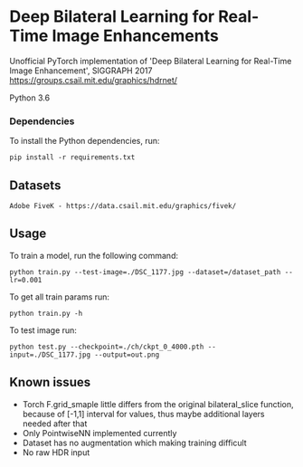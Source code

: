 # Deep Bilateral Learning for Real-Time Image Enhancements
Unofficial PyTorch implementation of 'Deep Bilateral Learning for Real-Time Image Enhancement', SIGGRAPH 2017 https://groups.csail.mit.edu/graphics/hdrnet/

Python 3.6

### Dependencies

To install the Python dependencies, run:

    pip install -r requirements.txt
    
## Datasets
    Adobe FiveK - https://data.csail.mit.edu/graphics/fivek/

## Usage
    
To train a model, run the following command:

    python train.py --test-image=./DSC_1177.jpg --dataset=/dataset_path --lr=0.001
    
To get all train params run:
    
    python train.py -h
    
To test image run:

    python test.py --checkpoint=./ch/ckpt_0_4000.pth --input=./DSC_1177.jpg --output=out.png
    

## Known issues

* Torch F.grid_smaple little differs from the original bilateral_slice function, because of [-1,1] interval for values, thus maybe additional layers needed after that
* Only PointwiseNN implemented currently
* Dataset has no augmentation which making training difficult 
* No raw HDR input

